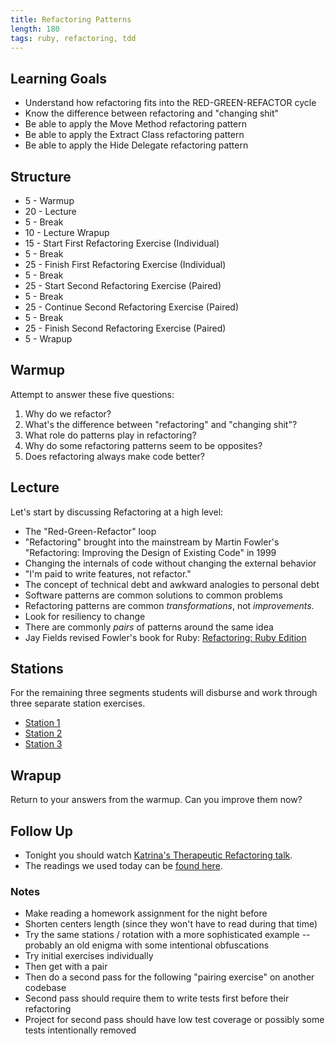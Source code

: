 ```yaml
---
title: Refactoring Patterns
length: 180
tags: ruby, refactoring, tdd
---
```


## Learning Goals

* Understand how refactoring fits into the RED-GREEN-REFACTOR cycle
* Know the difference between refactoring and "changing shit"
* Be able to apply the Move Method refactoring pattern
* Be able to apply the Extract Class refactoring pattern
* Be able to apply the Hide Delegate refactoring pattern

## Structure

* 5 - Warmup
* 20 - Lecture
* 5 - Break
* 10 - Lecture Wrapup
* 15 - Start First Refactoring Exercise (Individual)
* 5 - Break
* 25 - Finish First Refactoring Exercise (Individual)
* 5 - Break
* 25 - Start Second Refactoring Exercise (Paired)
* 5 - Break
* 25 - Continue Second Refactoring Exercise (Paired)
* 5 - Break
* 25 - Finish Second Refactoring Exercise (Paired)
* 5 - Wrapup

## Warmup

Attempt to answer these five questions:

1. Why do we refactor?
2. What's the difference between "refactoring" and "changing shit"?
3. What role do patterns play in refactoring?
4. Why do some refactoring patterns seem to be opposites?
5. Does refactoring always make code better?

## Lecture

Let's start by discussing Refactoring at a high level:

* The "Red-Green-Refactor" loop
* "Refactoring" brought into the mainstream by Martin Fowler's
"Refactoring: Improving the Design of Existing Code" in 1999
* Changing the internals of code without changing the external behavior
* "I'm paid to write features, not refactor."
* The concept of technical debt and awkward analogies to personal debt
* Software patterns are common solutions to common problems
* Refactoring patterns are common *transformations*, not *improvements*.
* Look for resiliency to change
* There are commonly *pairs* of patterns around the same idea
* Jay Fields revised Fowler's book for Ruby:
[Refactoring: Ruby Edition](http://www.amazon.com/Refactoring-Edition-Addison-Wesley-Professional-Series/dp/0321984137)

## Stations

For the remaining three segments students will disburse and work through three
separate station exercises.

* [Station 1](https://github.com/turingschool/lesson_plans/blob/master/ruby_01-object_oriented_programming_with_ruby/refactoring_patterns_station_1.markdown)
* [Station 2](https://github.com/turingschool/lesson_plans/blob/master/ruby_01-object_oriented_programming_with_ruby/refactoring_patterns_station_2.markdown)
* [Station 3](https://github.com/turingschool/lesson_plans/blob/master/ruby_01-object_oriented_programming_with_ruby/refactoring_patterns_station_3.markdown)

## Wrapup

Return to your answers from the warmup. Can you improve them now?

## Follow Up

* Tonight you should watch [Katrina's Therapeutic Refactoring talk](http://confreaks.tv/videos/cascadiaruby2012-therapeutic-refactoring).
* The readings we used today can be [found here](https://dl.dropboxusercontent.com/u/69001/Refactoring/Refactoring%20-%20Chapter%207.pdf).

### Notes

* Make reading a homework assignment for the night before
* Shorten centers length (since they won't have to read during that time)
* Try the same stations / rotation with a more sophisticated example --
probably an old enigma with some intentional obfuscations
* Try initial exercises individually
* Then get with a pair
* Then do a second pass for the following "pairing exercise"
on another codebase
* Second pass should require them to write tests first
before their refactoring
* Project for second pass should have low test coverage or
possibly some tests intentionally removed
